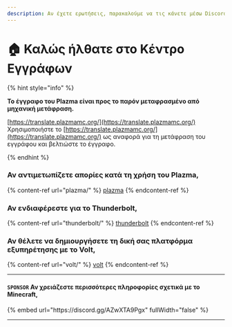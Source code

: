 ```yaml
---
description: Αν έχετε ερωτήσεις, παρακαλούμε να τις κάνετε μέσω Discord ή GitHub Issues.
---
```


# 🏠 Καλώς ήλθατε στο Κέντρο Εγγράφων

{% hint style="info" %}

**Το έγγραφο του Plazma είναι προς το παρόν μεταφρασμένο από μηχανική μετάφραση.**

[https://translate.plazmamc.org/](https://translate.plazmamc.org/) Χρησιμοποιήστε το [https://translate.plazmamc.org/](https://translate.plazmamc.org/) ως αναφορά για τη μετάφραση του εγγράφου και βελτιώστε το έγγραφο.

{% endhint %}

### Αν αντιμετωπίζετε απορίες κατά τη χρήση του Plazma,

{% content-ref url="plazma/" %}
[plazma](plazma/)
{% endcontent-ref %}

### Αν ενδιαφέρεστε για το Thunderbolt,

{% content-ref url="thunderbolt/" %}
[thunderbolt](thunderbolt/)
{% endcontent-ref %}

### Αν θέλετε να δημιουργήσετε τη δική σας πλατφόρμα εξυπηρέτησης με το Volt,

{% content-ref url="volt/" %}
[volt](volt/)
{% endcontent-ref %}

***

#### `SPONSOR` Αν χρειάζεστε περισσότερες πληροφορίες σχετικά με το Minecraft, <a href="#etc-1" id="etc-1"></a>

{% embed url="https\://discord.gg/AZwXTA9Pgx" fullWidth="false" %}

***
